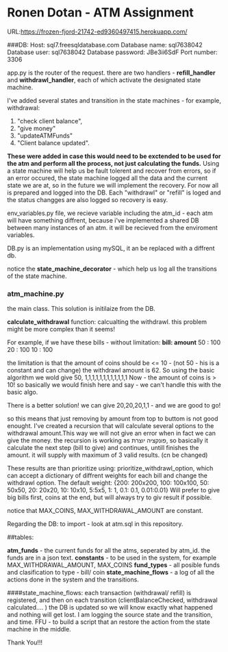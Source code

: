 # Ronen Dotan - ATM Assignment


URL:https://frozen-fjord-21742-ed9360497415.herokuapp.com/ 

###DB: 
    Host: sql7.freesqldatabase.com 
    Database name: sql7638042 
    Database user: sql7638042 
    Database password: JBe3ii6SdF 
    Port number: 3306 

app.py is the router of the request.
there are two handlers - **refill_handler** and **withdrawl_handler**, each of which activate the designated state machine.

I've added several states and transition in the state machines - for example, withdrawal:
1. "check client balance", 
2. "give money"
3. "updateATMFunds"
4. "Client balance updated".

**These were added in case this would need to be exctended to be used for the atm and perform all the process, not just calculating the funds.**
Using a state machine will help us be fault tolerent and recover from errors, so if an error occured, the state machine logged all the data and the current state we are at, so in the future we will implement the recovery. For now all is prepared and logged into the DB. Each "withdrawl" or "refill" is loged and the status changges are also logged so recovery is easy.

env_variables.py file, we recieve variable including the atm_id - each atm will have something diffrent, because i've implemented a shared DB between many instances of an atm. it will be recieved from the enviroment variables.

DB.py is an implementation using mySQL, it an be replaced with a diffrent db.

notice the **state_machine_decorator** - which help us log all the transitions of the state machine.

### atm_machine.py
the main class.
This solution is initilaize from the DB.

**calculate_withdrawal** function:
calcualting the withdrawl. 
this problem might be more complex than it seems!

For example, if we have these bills - without limitation:
**bill: amount**
50 : 100
20 : 100
10 : 100

the limitation is that the amount of coins should be <= 10 - (not 50  - his is a constant and can change)
the withdrawl amount is 62.
So using the basic algorithm we wold give 50, 1,1,1,1,1,1,1,1,1,1,1,1
Now - the amount of coins is > 10! so basically we would finish here and say - we can't handle this with the basic algo.

There is a better solution!
we can give 20,20,20,1,1 - and we are good to go!

so this means that just  removing by amount from top to buttom is not good enought.
I've created a recursion that will calculate several options to the withdrawal amount.This way we will not give an error when in fact we can give the money.
the recursion is working as פונקציה יוצרת, so basically it calculate the next step (bill to give) and continues, untill finishes the amount. it will supply with maximum of 3 valid results. (cn be changed)

These results are than prioritize using: prioritize_withdrawl_option, which can accept a dictionary of diffrent weights for each bill and change the withdrawl option.
The default weight:
{200: 200x200, 100: 100x100, 50: 50x50, 20: 20x20, 10: 10x10, 5:5x5, 1: 1, 0.1: 0.1, 0.01:0.01}
Will prefer to give big bills first, coins at the end, but will always try to giv result if possible.

notice that MAX_COINS, MAX_WITHDRAWAL_AMOUNT are constant.

Regarding the DB:
to import - look at atm.sql in this repository.

##tables:

**atm_funds** - the current funds for all the atms, seperated by atm_id. the funds are in a json text.
**constants** - to be used in the system, for example MAX_WITHDRAWAL_AMOUNT, MAX_COINS
**fund_types** - all posible funds and clasification to type - bill/ coin
**state_machine_flows** - a log of all the actions done in the system and the transitions.

####state_machine_flows:
each transaction (withdrawal/ refill) is registered, and then on each transition (clientBalanceChecked, withdrawal calculated.... ) the DB is updated so we will know exactly what happened and nothing will get lost.
I am logging the source state and the transition, and time. FFU - to build a script that an restore the action from the state machine in the middle.

Thank You!!!